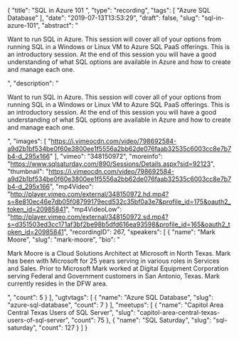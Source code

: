 {
  "title": "SQL in Azure 101 ",
  "type": "recording",
  "tags": [
    "Azure SQL Database"
  ],
  "date": "2019-07-13T13:53:29",
  "draft": false,
  "slug": "sql-in-azure-101",
  "abstract": "<p>Want to run SQL in Azure.  This session will cover all of your options from running SQL in a Windows or Linux VM to Azure SQL PaaS offerings. This is an introductory session.  At the end of this session you will have a good understanding of what SQL options are available in Azure and how to create and manage each one.</p>",
  "description": "<p>Want to run SQL in Azure.  This session will cover all of your options from running SQL in a Windows or Linux VM to Azure SQL PaaS offerings. This is an introductory session.  At the end of this session you will have a good understanding of what SQL options are available in Azure and how to create and manage each one.</p>",
  "images": [
    "https://i.vimeocdn.com/video/798692584-a9d2b1bf534be0f60e3800ee1f5556a2bb62de076faab32535c6003cc8e7b7b4-d_295x166"
  ],
  "vimeo": "348150972",
  "moreinfo": "https://www.sqlsaturday.com/890/Sessions/Details.aspx?sid=92123",
  "thumbnail": "https://i.vimeocdn.com/video/798692584-a9d2b1bf534be0f60e3800ee1f5556a2bb62de076faab32535c6003cc8e7b7b4-d_295x166",
  "mp4Video": "http://player.vimeo.com/external/348150972.hd.mp4?s=8e810ec46e7db05f08799179ecd532c35bf0a3e7&profile_id=175&oauth2_token_id=20985841",
  "mp4VideoLow": "http://player.vimeo.com/external/348150972.sd.mp4?s=d351503ed3cc171af3bf2be98b5dfd616ea93598&profile_id=165&oauth2_token_id=20985841",
  "recordingID": 267,
  "speakers": [
    {
      "name": "Mark Moore",
      "slug": "mark-moore",
      "bio": "<p>Mark Moore is a Cloud Solutions Architect at Microsoft in North Texas. Mark has been with Microsoft for 25 years serving in various roles in Services and Sales. Prior to Microsoft Mark worked at Digital Equipment Corporation serving Federal and Government customers in San Antonio, Texas. Mark currently resides in the DFW area.</p>",
      "count": 5
    }
  ],
  "ugtvtags": [
    {
      "name": "Azure SQL Database",
      "slug": "azure-sql-database",
      "count": 7
    }
  ],
  "meetups": [
    {
      "name": "Capitol Area Central Texas Users of SQL Server",
      "slug": "capitol-area-central-texas-users-of-sql-server",
      "count": 75
    },
    {
      "name": "SQL Saturday",
      "slug": "sql-saturday",
      "count": 127
    }
  ]
}